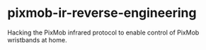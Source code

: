 # pixmob-ir-reverse-engineering
Hacking the PixMob infrared protocol to enable control of PixMob wristbands at home.
